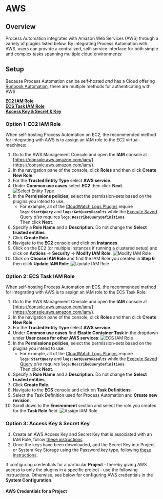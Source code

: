 # AWS

## Overview

Process Automation integrates with Amazon Web Services (AWS) through a variety of plugins listed below. 
By integrating Process Automation with AWS, users can provide a centralized, self-service interface for both simple and complex tasks spanning multiple cloud environments:

## Setup

Because Process Automation can be self-hosted _and_ has a Cloud offering [Runbook Automation](/about/cloud/#runbook-automation), there are multiple methods for authenticating with
AWS:

[**EC2 IAM Role**](#option-1-ec2-iam-role)<br>
[**ECS Task IAM Role**](#option-2-ecs-iam-role)<br>
[**Access Key & Secret & Key**](#option-3-access-key-secret-key)

### Option 1: EC2 IAM Role
When self-hosting Process Automation on EC2, the recommended method for integrating with AWS is to assign an IAM role to the EC2 virtual-machines:

1. Go to the AWS Management Console and open the **IAM** console at [https://console.aws.amazon.com/iam/](https://console.aws.amazon.com/iam/).
2. In the navigation pane of the console, click **Roles** and then click **Create New Role**.
3. For the **Trusted Entity Type** select **AWS service**.
4. Under **Common use cases** select **EC2** then click **Next**.
![Select Entity Type](@assets/img/aws-iam-select-entity-type.png)
5. In the **Permissions policies**, select the permission-sets based on the plugins you intend to use.
   - For example, all of the [CloudWatch Logs Plugins](/manual/workflow-steps/aws-cloudwatch) require **`logs:StartQuery`** and **`logs:GetQueryResults`** 
   while the [Execute Saved Query](/manual/workflow-steps/aws-cloudwatch.html#execute-saved-cloudwatch-logs-query) _also_ requires **`logs:DescribeQueryDefinitions`**.
<br>Then click **Next**.
6. Specify a **Role Name** and a **Description**.  Do not change the **Select trusted entities**.
7. Click **Create Role**.
8. Navigate to the **EC2** console and click on **Instances**.
9. Click on the EC2 (or multiple instances if running a clustered setup) and click on **Actions** -> **Security** -> **Modify IAM Role**:
![Modify IAM Role](@assets/img/aws-modify-iam-role.png)
10. Click on **Choose IAM Role** and find the IAM Role you created in **Step 6** then click **Update IAM Role**:
![Update IAM Role](@assets/img/aws-update-ec2-iam-role.png)

### Option 2: ECS Task IAM Role

When self-hosting Process Automation on ECS, the recommended method for integrating with AWS is to assign an IAM role to the ECS Task Role:

1. Go to the AWS Management Console and open the **IAM** console at [https://console.aws.amazon.com/iam/](https://console.aws.amazon.com/iam/).
2. In the navigation pane of the console, click **Roles** and then click **Create New Role**.
3. For the **Trusted Entity Type** select **AWS service**.
4. Under **Common use cases** find **Elastic Container Task** in the dropdown under **User cases for other AWS services**:
![ECS IAM Role](@assets/img/aws-ecs-iam-select-use-case.png)
5. In the **Permissions policies**, select the permission-sets based on the plugins you intend to use.
   - For example, all of the [CloudWatch Logs Plugins](/manual/workflow-steps/aws-cloudwatch) require **`logs:StartQuery`** and **`logs:GetQueryResults`**
     while the [Execute Saved Query](/manual/workflow-steps/aws-cloudwatch.html#execute-saved-cloudwatch-logs-query) _also_ requires **`logs:DescribeQueryDefinitions`**.
<br>Then click **Next**.
6. Specify a **Role Name** and a **Description**.  Do not change the **Select trusted entities**.
7. Click **Create Role**.
8. Navigate to the **ECS** console and click on **Task Definitions**.
9. Select the Task Definition used for Process Automation and **Create new revision**.
10. Scroll down to the **Environment** section and select the role you created for the **Task Role** field:
![Assign IAM Role](@assets/img/aws-ecs-assign-task-role.png)



### Option 3: Access Key & Secret Key

1. Create an AWS Access Key and Secret Key that is associated with an IAM Role, follow [these instructions](https://docs.aws.amazon.com/IAM/latest/UserGuide/id_credentials_access-keys.html).
2. Once the keys have been downloaded, add the Secret Key into Project or System Key Storage using the Password key type, following [these instructions](/manual/system-configs.html#key-storage).

If configuring credentials for a particular **Project** - thereby giving AWS access to only the plugins in a specific project - use the following instructions.  Otherwise, see below for configuring AWS credentials in the **System Configuration**.

#### AWS Credentials for a Project